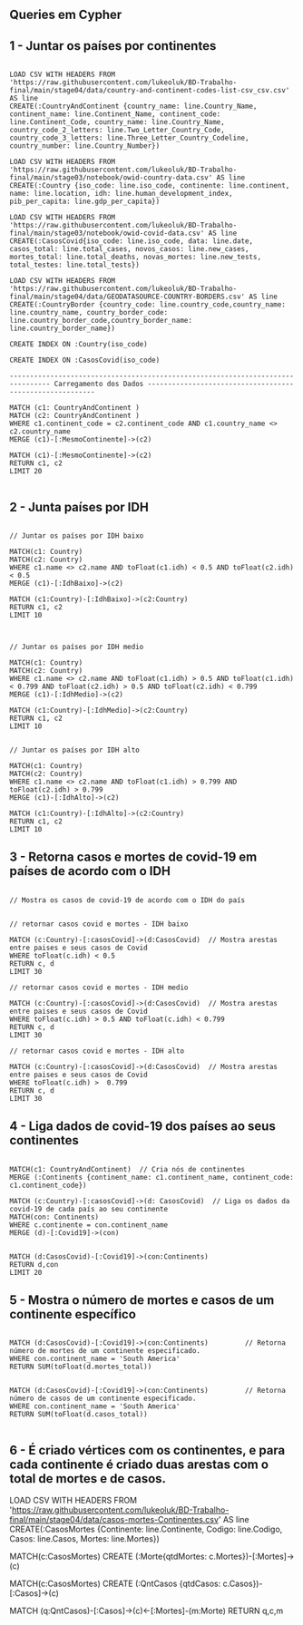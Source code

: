 ## Queries em Cypher

## 1 - Juntar os países por continentes

~~~cypher

LOAD CSV WITH HEADERS FROM 'https://raw.githubusercontent.com/lukeoluk/BD-Trabalho-final/main/stage04/data/country-and-continent-codes-list-csv_csv.csv' AS line
CREATE(:CountryAndContinent {country_name: line.Country_Name, continent_name: line.Continent_Name, continent_code: line.Continent_Code, country_name: line.Country_Name, country_code_2_letters: line.Two_Letter_Country_Code, country_code_3_letters: line.Three_Letter_Country_Codeline, country_number: line.Country_Number})

LOAD CSV WITH HEADERS FROM 'https://raw.githubusercontent.com/lukeoluk/BD-Trabalho-final/main/stage03/notebook/owid-country-data.csv' AS line CREATE(:Country {iso_code: line.iso_code, continente: line.continent, name: line.location, idh: line.human_development_index, pib_per_capita: line.gdp_per_capita})

LOAD CSV WITH HEADERS FROM 'https://raw.githubusercontent.com/lukeoluk/BD-Trabalho-final/main/stage03/notebook/owid-covid-data.csv' AS line CREATE(:CasosCovid{iso_code: line.iso_code, data: line.date, casos_total: line.total_cases, novos_casos: line.new_cases, mortes_total: line.total_deaths, novas_mortes: line.new_tests, total_testes: line.total_tests})

LOAD CSV WITH HEADERS FROM 'https://raw.githubusercontent.com/lukeoluk/BD-Trabalho-final/main/stage04/data/GEODATASOURCE-COUNTRY-BORDERS.csv' AS line
CREATE(:CountryBorder {country_code: line.country_code,country_name: line.country_name, country_border_code: line.country_border_code,country_border_name: line.country_border_name})

CREATE INDEX ON :Country(iso_code)

CREATE INDEX ON :CasosCovid(iso_code)

-------------------------------------------------------------------------------- Carregamento dos Dados ---------------------------------------------------------

MATCH (c1: CountryAndContinent )
MATCH (c2: CountryAndContinent )
WHERE c1.continent_code = c2.continent_code AND c1.country_name <> c2.country_name
MERGE (c1)-[:MesmoContinente]->(c2)

MATCH (c1)-[:MesmoContinente]->(c2)
RETURN c1, c2
LIMIT 20


~~~


## 2 - Junta países por IDH

~~~cypher

// Juntar os países por IDH baixo

MATCH(c1: Country)
MATCH(c2: Country)
WHERE c1.name <> c2.name AND toFloat(c1.idh) < 0.5 AND toFloat(c2.idh) < 0.5
MERGE (c1)-[:IdhBaixo]->(c2) 

MATCH (c1:Country)-[:IdhBaixo]->(c2:Country) 
RETURN c1, c2
LIMIT 10



// Juntar os países por IDH medio

MATCH(c1: Country)
MATCH(c2: Country)
WHERE c1.name <> c2.name AND toFloat(c1.idh) > 0.5 AND toFloat(c1.idh) < 0.799 AND toFloat(c2.idh) > 0.5 AND toFloat(c2.idh) < 0.799
MERGE (c1)-[:IdhMedio]->(c2) 

MATCH (c1:Country)-[:IdhMedio]->(c2:Country) 
RETURN c1, c2
LIMIT 10


// Juntar os países por IDH alto

MATCH(c1: Country)
MATCH(c2: Country)
WHERE c1.name <> c2.name AND toFloat(c1.idh) > 0.799 AND toFloat(c2.idh) > 0.799
MERGE (c1)-[:IdhAlto]->(c2) 

MATCH (c1:Country)-[:IdhAlto]->(c2:Country) 
RETURN c1, c2
LIMIT 10

~~~

## 3 - Retorna casos e mortes de covid-19 em países de acordo com o IDH

~~~cypher

// Mostra os casos de covid-19 de acordo com o IDH do país


// retornar casos covid e mortes - IDH baixo 

MATCH (c:Country)-[:casosCovid]->(d:CasosCovid)  // Mostra arestas entre paises e seus casos de Covid
WHERE toFloat(c.idh) < 0.5
RETURN c, d
LIMIT 30

// retornar casos covid e mortes - IDH medio

MATCH (c:Country)-[:casosCovid]->(d:CasosCovid)  // Mostra arestas entre paises e seus casos de Covid
WHERE toFloat(c.idh) > 0.5 AND toFloat(c.idh) < 0.799
RETURN c, d
LIMIT 30

// retornar casos covid e mortes - IDH alto

MATCH (c:Country)-[:casosCovid]->(d:CasosCovid)  // Mostra arestas entre paises e seus casos de Covid
WHERE toFloat(c.idh) >  0.799
RETURN c, d
LIMIT 30

~~~


## 4 - Liga dados de covid-19 dos países ao seus continentes

~~~cypher
  
MATCH(c1: CountryAndContinent)  // Cria nós de continentes
MERGE (:Continents {continent_name: c1.continent_name, continent_code: c1.continent_code})

MATCH (c:Country)-[:casosCovid]->(d: CasosCovid)  // Liga os dados da covid-19 de cada país ao seu continente
MATCH(con: Continents)
WHERE c.continente = con.continent_name
MERGE (d)-[:Covid19]->(con)


MATCH (d:CasosCovid)-[:Covid19]->(con:Continents)
RETURN d,con
LIMIT 20

~~~

## 5 - Mostra o número de mortes e casos de um continente específico

~~~cypher

MATCH (d:CasosCovid)-[:Covid19]->(con:Continents)         // Retorna número de mortes de um continente especificado.
WHERE con.continent_name = 'South America'                
RETURN SUM(toFloat(d.mortes_total))


MATCH (d:CasosCovid)-[:Covid19]->(con:Continents)         // Retorna número de casos de um continente especificado.
WHERE con.continent_name = 'South America'                
RETURN SUM(toFloat(d.casos_total))


~~~

## 6 - É criado vértices com os continentes, e para cada continente é criado duas arestas com o total de mortes e de casos.


LOAD CSV WITH HEADERS FROM 'https://raw.githubusercontent.com/lukeoluk/BD-Trabalho-final/main/stage04/data/casos-mortes-Continentes.csv' AS line 
CREATE(:CasosMortes {Continente: line.Continente, Codigo: line.Codigo, Casos: line.Casos, Mortes: line.Mortes})

MATCH(c:CasosMortes)
CREATE (:Morte{qtdMortes: c.Mortes})-[:Mortes]->(c)

MATCH(c:CasosMortes)
CREATE (:QntCasos {qtdCasos: c.Casos})-[:Casos]->(c)

MATCH (q:QntCasos)-[:Casos]->(c)<-[:Mortes]-(m:Morte)
RETURN q,c,m




